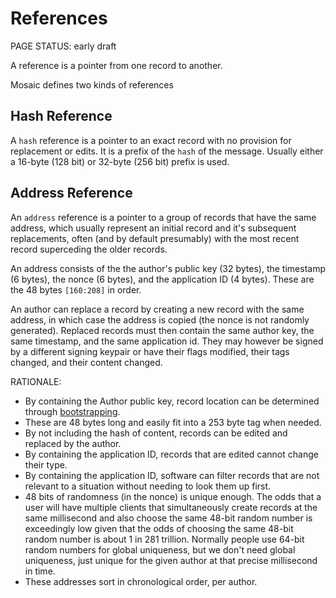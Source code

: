 # References

<status>PAGE STATUS: early draft</status>

A reference is a pointer from one record to another.

Mosaic defines two kinds of references

## Hash Reference

A `hash` reference is a pointer to an exact record with no provision for replacement or edits.
It is a prefix of the `hash` of the message. Usually either a 16-byte (128 bit) or 32-byte
(256 bit) prefix is used.

## Address Reference

An `address` reference is a pointer to a group of records that have the same address, which
usually represent an initial record and it's subsequent replacements, often (and by default
presumably) with the most recent record superceding the older records.

An address consists of the the author's public key (32 bytes), the timestamp (6 bytes),
the nonce (6 bytes), and the application ID (4 bytes). These are the 48 bytes `[160:208]`
in order.

An author can replace a record by creating a new record with the same address, in which
case the address is copied (the nonce is not randomly generated).  Replaced records must then
contain the same author key, the same timestamp, and the same application id.  They may
however be signed by a different signing keypair or have their flags modified, their tags
changed, and their content changed.


RATIONALE:

* By containing the Author public key, record location can be determined through
  [bootstrapping](bootstrap.md).
* These are 48 bytes long and easily fit into a 253 byte tag when needed.
* By not including the hash of content, records can be edited and replaced by the author.
* By containing the application ID, records that are edited cannot change their type.
* By containing the application ID, software can filter records that are not relevant to a
  situation without needing to look them up first.
* 48 bits of randomness (in the nonce) is unique enough. The odds that a user will have multiple
  clients that simultaneously create records at the same millisecond and also choose the same
  48-bit random number is exceedingly low given that the odds of choosing the
  same 48-bit random number is about 1 in 281 trillion. Normally people use
  64-bit random numbers for global uniqueness, but we don't need global uniqueness,
  just unique for the given author at that precise millisecond in time.
* These addresses sort in chronological order, per author.
